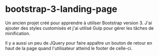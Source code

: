 # bootstrap-3-landing-page
<!--
A project made to learn BOOTSTRAP 3. It uses SCSS and GULP to add custom styles and manage minification tasks.
-->

Un ancien projet créé pour apprendre à utiilser Bootstrap version 3. J'ai ajouter des styles customisés  et j'ai utilisé Gulp pour gérer les tâches de minification.

Il y a aussi un peu de JQuery pour faire appaître un bouton de retour en haut de la page quand l'utilisateur atteind le footer de celle-ci.
